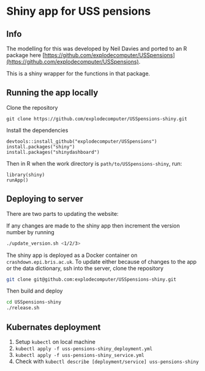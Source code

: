 # Shiny app for USS pensions

## Info

The modelling for this was developed by Neil Davies and ported to an R package here [https://github.com/explodecomputer/USSpensions](https://github.com/explodecomputer/USSpensions).

This is a shiny wrapper for the functions in that package.


## Running the app locally

Clone the repository

```
git clone https://github.com/explodecomputer/USSpensions-shiny.git
```

Install the dependencies

```
devtools::install_github("explodecomputer/USSpensions")
install.packages("shiny")
install.packages("shinydashboard")
```

Then in R when the work directory is `path/to/USSpensions-shiny`, run:

```
library(shiny)
runApp()
```

## Deploying to server

There are two parts to updating the website:

If any changes are made to the shiny app then increment the version number by running

```bash
./update_version.sh <1/2/3>
```

The shiny app is deployed as a Docker container on `crashdown.epi.bris.ac.uk`. To update either because of changes to the app or the data dictionary, ssh into the server, clone the repository

```bash
git clone git@github.com:explodecomputer/USSpensions-shiny.git
```

Then build and deploy

```bash
cd USSpensions-shiny
./release.sh
```


## Kubernates deployment

1. Setup `kubectl` on local machine
2. `kubectl apply -f uss-pensions-shiny_deployment.yml`
3. `kubectl apply -f uss-pensions-shiny_service.yml`
4. Check with `kubectl describe [deployment/service] uss-pensions-shiny`

